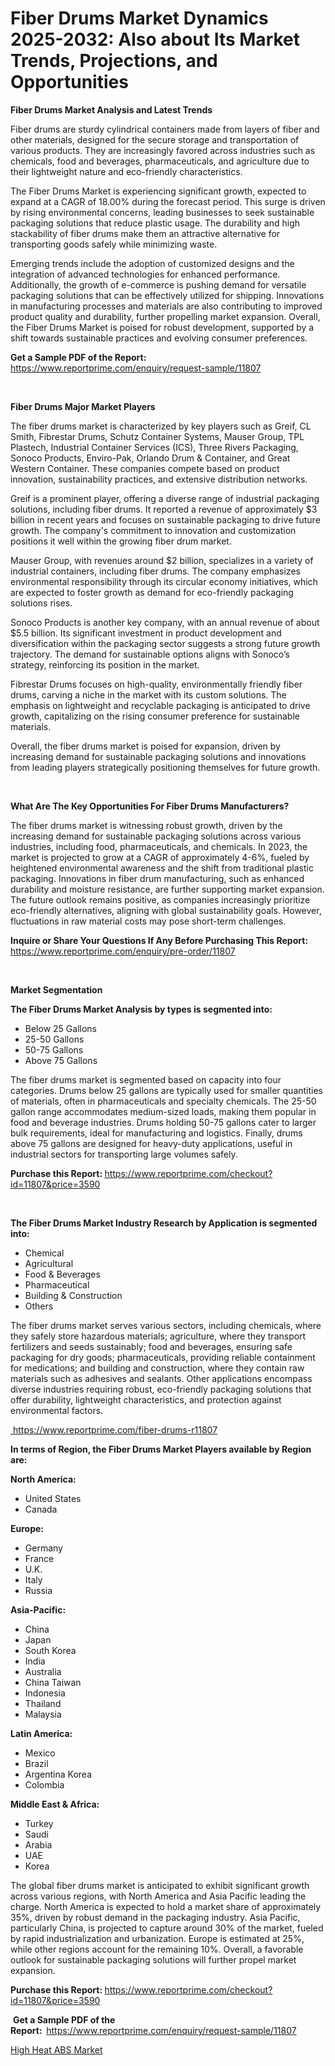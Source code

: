 <p><h1>Fiber Drums Market Dynamics 2025-2032: Also about Its Market Trends, Projections, and Opportunities</h1></p><p><strong>Fiber Drums Market Analysis and Latest Trends</strong></p>
<p><p>Fiber drums are sturdy cylindrical containers made from layers of fiber and other materials, designed for the secure storage and transportation of various products. They are increasingly favored across industries such as chemicals, food and beverages, pharmaceuticals, and agriculture due to their lightweight nature and eco-friendly characteristics.</p><p>The Fiber Drums Market is experiencing significant growth, expected to expand at a CAGR of 18.00% during the forecast period. This surge is driven by rising environmental concerns, leading businesses to seek sustainable packaging solutions that reduce plastic usage. The durability and high stackability of fiber drums make them an attractive alternative for transporting goods safely while minimizing waste.</p><p>Emerging trends include the adoption of customized designs and the integration of advanced technologies for enhanced performance. Additionally, the growth of e-commerce is pushing demand for versatile packaging solutions that can be effectively utilized for shipping. Innovations in manufacturing processes and materials are also contributing to improved product quality and durability, further propelling market expansion. Overall, the Fiber Drums Market is poised for robust development, supported by a shift towards sustainable practices and evolving consumer preferences.</p></p>
<p><strong>Get a Sample PDF of the Report:&nbsp;</strong> <a href="https://www.reportprime.com/enquiry/request-sample/11807?utm_campaign=2334&utm_medium=2&utm_source=Github&utm_content=ia&utm_term=17032025&utm_id=fiber-drums">https://www.reportprime.com/enquiry/request-sample/11807</a></p>
<p>&nbsp;</p>
<p><strong>Fiber Drums Major Market Players</strong></p>
<p><p>The fiber drums market is characterized by key players such as Greif, CL Smith, Fibrestar Drums, Schutz Container Systems, Mauser Group, TPL Plastech, Industrial Container Services (ICS), Three Rivers Packaging, Sonoco Products, Enviro-Pak, Orlando Drum & Container, and Great Western Container. These companies compete based on product innovation, sustainability practices, and extensive distribution networks.</p><p>Greif is a prominent player, offering a diverse range of industrial packaging solutions, including fiber drums. It reported a revenue of approximately $3 billion in recent years and focuses on sustainable packaging to drive future growth. The company's commitment to innovation and customization positions it well within the growing fiber drum market.</p><p>Mauser Group, with revenues around $2 billion, specializes in a variety of industrial containers, including fiber drums. The company emphasizes environmental responsibility through its circular economy initiatives, which are expected to foster growth as demand for eco-friendly packaging solutions rises.</p><p>Sonoco Products is another key company, with an annual revenue of about $5.5 billion. Its significant investment in product development and diversification within the packaging sector suggests a strong future growth trajectory. The demand for sustainable options aligns with Sonoco’s strategy, reinforcing its position in the market.</p><p>Fibrestar Drums focuses on high-quality, environmentally friendly fiber drums, carving a niche in the market with its custom solutions. The emphasis on lightweight and recyclable packaging is anticipated to drive growth, capitalizing on the rising consumer preference for sustainable materials.</p><p>Overall, the fiber drums market is poised for expansion, driven by increasing demand for sustainable packaging solutions and innovations from leading players strategically positioning themselves for future growth.</p></p>
<p>&nbsp;</p>
<p><strong>What Are The Key Opportunities For Fiber Drums Manufacturers?</strong></p>
<p><p>The fiber drums market is witnessing robust growth, driven by the increasing demand for sustainable packaging solutions across various industries, including food, pharmaceuticals, and chemicals. In 2023, the market is projected to grow at a CAGR of approximately 4-6%, fueled by heightened environmental awareness and the shift from traditional plastic packaging. Innovations in fiber drum manufacturing, such as enhanced durability and moisture resistance, are further supporting market expansion. The future outlook remains positive, as companies increasingly prioritize eco-friendly alternatives, aligning with global sustainability goals. However, fluctuations in raw material costs may pose short-term challenges.</p></p>
<p><strong>Inquire or Share Your Questions If Any Before Purchasing This Report:</strong> <a href="https://www.reportprime.com/enquiry/pre-order/11807?utm_campaign=2334&utm_medium=2&utm_source=Github&utm_content=ia&utm_term=17032025&utm_id=fiber-drums">https://www.reportprime.com/enquiry/pre-order/11807</a></p>
<p>&nbsp;</p>
<p><strong>Market Segmentation</strong></p>
<p><strong>The Fiber Drums Market Analysis by types is segmented into:</strong></p>
<p><ul><li>Below 25 Gallons</li><li>25-50 Gallons</li><li>50-75 Gallons</li><li>Above 75 Gallons</li></ul></p>
<p><p>The fiber drums market is segmented based on capacity into four categories. Drums below 25 gallons are typically used for smaller quantities of materials, often in pharmaceuticals and specialty chemicals. The 25-50 gallon range accommodates medium-sized loads, making them popular in food and beverage industries. Drums holding 50-75 gallons cater to larger bulk requirements, ideal for manufacturing and logistics. Finally, drums above 75 gallons are designed for heavy-duty applications, useful in industrial sectors for transporting large volumes safely.</p></p>
<p><strong>Purchase this Report:&nbsp;</strong><a href="https://www.reportprime.com/checkout?id=11807&price=3590&utm_campaign=2334&utm_medium=2&utm_source=Github&utm_content=ia&utm_term=17032025&utm_id=fiber-drums">https://www.reportprime.com/checkout?id=11807&price=3590</a></p>
<p>&nbsp;</p>
<p><strong>The Fiber Drums Market Industry Research by Application is segmented into:</strong></p>
<p><ul><li>Chemical</li><li>Agricultural</li><li>Food & Beverages</li><li>Pharmaceutical</li><li>Building & Construction</li><li>Others</li></ul></p>
<p><p>The fiber drums market serves various sectors, including chemicals, where they safely store hazardous materials; agriculture, where they transport fertilizers and seeds sustainably; food and beverages, ensuring safe packaging for dry goods; pharmaceuticals, providing reliable containment for medications; and building and construction, where they contain raw materials such as adhesives and sealants. Other applications encompass diverse industries requiring robust, eco-friendly packaging solutions that offer durability, lightweight characteristics, and protection against environmental factors.</p></p>
<p><a href="https://www.reportprime.com/fiber-drums-r11807?utm_campaign=2334&utm_medium=2&utm_source=Github&utm_content=ia&utm_term=17032025&utm_id=fiber-drums">&nbsp;https://www.reportprime.com/fiber-drums-r11807</a></p>
<p><strong>In terms of Region, the Fiber Drums Market Players available by Region are:</strong></p>
<p>
    <p> <strong> North America: </strong>
        <ul>
            <li>United States</li>
            <li>Canada</li>
        </ul>
        </p> 
    <p> <strong> Europe: </strong>
        <ul>
            <li>Germany</li>
            <li>France</li>
            <li>U.K.</li>
            <li>Italy</li>
            <li>Russia</li>
        </ul>
        </p> 
    <p> <strong> Asia-Pacific: </strong>
        <ul>
            <li>China</li>
            <li>Japan</li>
            <li>South Korea</li>
            <li>India</li>
            <li>Australia</li>
            <li>China Taiwan</li>
            <li>Indonesia</li>
            <li>Thailand</li>
            <li>Malaysia</li>
        </ul>
        </p> 
    <p> <strong> Latin America: </strong>
        <ul>
            <li>Mexico</li>
            <li>Brazil</li>
            <li>Argentina Korea</li>
            <li>Colombia</li>
        </ul>
        </p> 
    <p> <strong> Middle East & Africa: </strong>
        <ul>
            <li>Turkey</li>
            <li>Saudi</li>
            <li>Arabia</li>
            <li>UAE</li>
            <li>Korea</li>
        </ul>
    </p>
    </p>
<p><p>The global fiber drums market is anticipated to exhibit significant growth across various regions, with North America and Asia Pacific leading the charge. North America is expected to hold a market share of approximately 35%, driven by robust demand in the packaging industry. Asia Pacific, particularly China, is projected to capture around 30% of the market, fueled by rapid industrialization and urbanization. Europe is estimated at 25%, while other regions account for the remaining 10%. Overall, a favorable outlook for sustainable packaging solutions will further propel market expansion.</p></p>
<p><strong>Purchase this Report: </strong><a href="https://www.reportprime.com/checkout?id=11807&price=3590&utm_campaign=2334&utm_medium=2&utm_source=Github&utm_content=ia&utm_term=17032025&utm_id=fiber-drums">https://www.reportprime.com/checkout?id=11807&price=3590</a></p>
<p>&nbsp;<strong>Get a Sample PDF of the Report:&nbsp;&nbsp;</strong><a href="https://www.reportprime.com/enquiry/request-sample/11807?utm_campaign=2334&utm_medium=2&utm_source=Github&utm_content=ia&utm_term=17032025&utm_id=fiber-drums">https://www.reportprime.com/enquiry/request-sample/11807</a></p>
<p><strong></strong></p>
<p><p><a href="https://github.com/rosamariarocque98/Market-Research-Report-List-1/blob/main/high-heat-abs-market.md?utm_campaign=2334&utm_medium=2&utm_source=Github&utm_content=ia&utm_term=17032025&utm_id=fiber-drums">High Heat ABS Market</a></p></p>